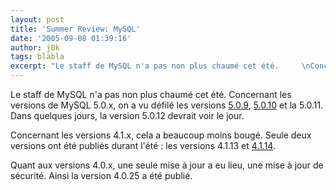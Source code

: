 ```yaml
---
layout: post
title: 'Summer Review: MySQL'
date: '2005-09-08 01:39:16'
author: j0k
tags: blabla
excerpt: "Le staff de MySQL n'a pas non plus chaumé cet été.     \nConcernant les versions de MySQL 5.0.x, on a vu défilé les versions [5.0.9](http://www.j0k3r.net/news-mysql-5.0.9-632.html), [5.0.10](http://www.j0k3r.net/news-mysql-5.0.10-disponible-641.html) et la 5.0.11. Dans quelques jours, la version 5.0.12 devrait voir le jour.  \n  \n     …"
---
```


Le staff de MySQL n'a pas non plus chaumé cet été.
Concernant les versions de MySQL 5.0.x, on a vu défilé les versions [5.0.9](http://www.j0k3r.net/news-mysql-5.0.9-632.html), [5.0.10](http://www.j0k3r.net/news-mysql-5.0.10-disponible-641.html) et la 5.0.11. Dans quelques jours, la version 5.0.12 devrait voir le jour.

Concernant les versions 4.1.x, cela a beaucoup moins bougé. Seule deux versions ont été publiés durant l'été : les versions 4.1.13 et [4.1.14](http://www.j0k3r.net/news-mysql-4.1.14-649.html).

Quant aux versions 4.0.x, une seule mise à jour a eu lieu, une mise à jour de sécurité. Ainsi la version 4.0.25 a été publié.
